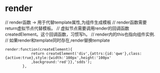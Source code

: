 # render
//		render函数 -> 用于代替template属性,为组件生成模板
//		render函数需要return虚拟节点代替模板。
//		虚拟节点需要调用render的回调函数createdElement。这个回调函数，习惯写h。
//		render内的this也指向组件实例.
//		如果render和template同时存在,render替换template

	render:function(createElement){
				return createElement('div',{attrs:{id:'qwe'},class:{active:true},style:{width:'100px',height:'100px'
				,background:'red'}},'sdds');
			},